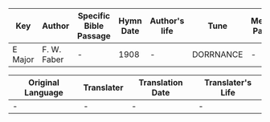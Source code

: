 Key | Author   | Specific Bible Passage     |Hymn Date |Author's life |Tune |Metrical Pattern   |Composer/Source
-- | --------- | ---------------------------|----------|--------------|-----|-------------------|-------------  
E Major |F. W. Faber |- |1908 |- |DORRNANCE |- |I. Woodbury

Original Language | Translater | Translation Date   | Translater's Life  
----------------- | --------- | --------------------|-------------     
\- |- |- |-
